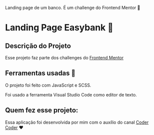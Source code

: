Landing page de um banco. É um challenge do Frontend Mentor 🦸

# Landing Page Easybank  🚀

## Descrição do Projeto
<p>Esse projeto faz parte dos challenges do <a href="https://www.frontendmentor.io/"> Frontend Mentor </a></p>

## Ferramentas usadas 🧰

O projeto foi feito com JavaScript e SCSS.

Foi usado a ferramenta Visual Studio Code como editor de texto.

## Quem fez esse projeto:

Essa aplicação foi desenvolvida por mim com o auxílio do canal <a href="https://github.com/thecodercoder">Coder Coder</a> ❤️

